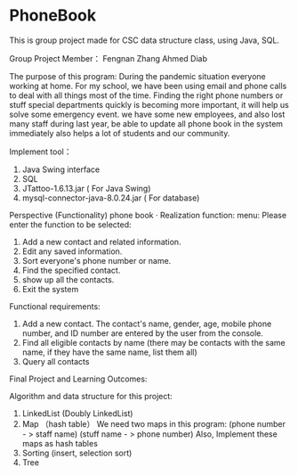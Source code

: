 # PhoneBook
This is group project made for CSC data structure class, using Java, SQL.

Group Project
Member：
Fengnan Zhang 
Ahmed Diab

The purpose of this program: 
During the pandemic situation everyone working at home. For my school, we have been using email and phone calls to deal with all things most of the time. 
Finding the right phone numbers or stuff special departments quickly is becoming more important, it will help us solve some emergency event. 
we have some new employees, and also lost many staff during last year, be able to update all phone book in the system immediately also helps a lot of students and our community.

Implement tool：
1. Java Swing interface
2. SQL
3. JTattoo-1.6.13.jar ( For Java Swing)
4. mysql-connector-java-8.0.24.jar ( For database)


Perspective (Functionality)
phone book · Realization function:
menu: Please enter the function to be selected:
1. Add a new contact and related information.
2. Edit any saved information.
3. Sort everyone's phone number or name.
4. Find the specified contact.
5. show up all the contacts.
6. Exit the system

Functional requirements:
1. Add a new contact. The contact's name, gender, age, mobile phone number, and ID number are entered by the user from the console.
2. Find all eligible contacts by name (there may be contacts with the same name, if they have the same name, list them all)
3. Query all contacts

Final Project and Learning Outcomes:

Algorithm and data structure for this project:

1. LinkedList (Doubly LinkedList)
2. Map （hash table）
   We need two maps in this program:
     (phone number - > staff name)
     (stuff name - > phone number)
   Also, Implement these maps as hash tables
3. Sorting (insert, selection sort)  
4. Tree 



